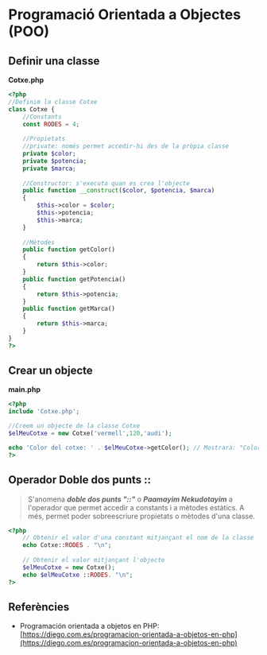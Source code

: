 <!-- notoc -->

# Programació Orientada a Objectes (POO)

## Definir una classe

**Cotxe.php**

```php
<?php
//Definim la classe Cotxe
class Cotxe {
    //Constants
    const RODES = 4;
    
    //Propietats
    //private: només permet accedir-hi des de la pròpia classe
    private $color;
    private $potencia;
    private $marca;
    
    //Constructor: s'executa quan es crea l'objecte
    public function __construct($color, $potencia, $marca)
    {
        $this->color = $color;
        $this->potencia;
        $this->marca;
    }
    
    //Mètodes
    public function getColor()
    {
        return $this->color;
    }
    public function getPotencia()
    {
        return $this->potencia;
    }
    public function getMarca()
    {
        return $this->marca;
    }   
}
?>
```

## Crear un objecte

**main.php**
```php
<?php
include 'Cotxe.php';

//Creem un objecte de la classe Cotxe
$elMeuCotxe = new Cotxe('vermell',120,'audi');

echo 'Color del cotxe: ' . $elMeuCotxe->getColor(); // Mostrarà: "Color del coche: vermell"
?>
```

## Operador Doble dos punts :: 

> S'anomena **_doble dos punts "::"_** o **_Paamayim Nekudotayim_** a l'operador que permet accedir a constants i a mètodes estàtics.
> A més, permet poder sobreescriure propietats o mètodes d'una classe. 


```php
<?php
    // Obtenir el valor d'una constant mitjançant el nom de la classe
    echo Cotxe::RODES . "\n";
    
    // Obtenir el valor mitjançant l'objecte
    $elMeuCotxe = new Cotxe();
    echo $elMeuCotxe ::RODES. "\n";
?>
```


## Referències

* Programación orientada a objetos en PHP: [https://diego.com.es/programacion-orientada-a-objetos-en-php](https://diego.com.es/programacion-orientada-a-objetos-en-php)
